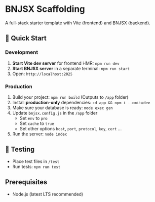 # BNJSX Scaffolding

A full-stack starter template with Vite (frontend) and BNJSX (backend).

## 🚀 Quick Start

### Development

1. **Start Vite dev server** for frontend HMR: `npm run dev`
2. **Start BNJSX server** in a separate terminal: `npm run start`
3. Open: `http://localhost:2025`

### Production

1. Build your project: `npm run build` (Outputs to `/app` folder)
2. Install **production-only** dependencies: `cd app && npm i --omit=dev`
3. Make sure your database is ready: `node exec gen`
4. Update `bnjsx.config.js` in the `/app` folder
   - Set `env` to `pro`
   - Set `cache` to `true`
   - Set other options `host`, `port`, `protocol`, `key`, `cert` ...
5. Run the server: `node index`

## 🧪 Testing

- Place test files in `/test`
- Run tests: `npm run test `

## Prerequisites

- Node.js (latest LTS recommended)
